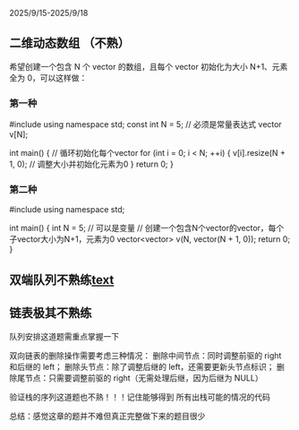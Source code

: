 2025/9/15-2025/9/18

## 二维动态数组 （不熟）

希望创建一个包含 N 个 vector<int> 的数组，且每个 vector 初始化为大小 N+1、元素全为 0，可以这样做：
### 第一种
#include <vector>
using namespace std;
const int N = 5; // 必须是常量表达式
vector<int> v[N];

int main() {
    // 循环初始化每个vector
    for (int i = 0; i < N; ++i) {
        v[i].resize(N + 1, 0); // 调整大小并初始化元素为0
    }
    return 0;
}

### 第二种
#include <vector>
using namespace std;

int main() {
    int N = 5; // 可以是变量
    // 创建一个包含N个vector的vector，每个子vector大小为N+1，元素为0
    vector<vector<int>> v(N, vector<int>(N + 1, 0));
    return 0;
}

## 双端队列不熟练[text](../../P_1996_约瑟夫问题.cpp)

## 链表极其不熟练
队列安排这道题需重点掌握一下

双向链表的删除操作需要考虑三种情况：
删除中间节点：同时调整前驱的 right 和后继的 left；
删除头节点：除了调整后继的 left，还需要更新头节点标识；
删除尾节点：只需要调整前驱的 right（无需处理后继，因为后继为 NULL）

验证栈的序列这道题也不熟！！！记住能够得到 所有出栈可能的情况的代码


总结：感觉这章的题并不难但真正完整做下来的题目很少